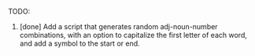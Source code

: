 TODO:
1. [done]  Add a script that generates random adj-noun-number combinations, with an option to capitalize the first letter of each word, and add a symbol to the start or end.

